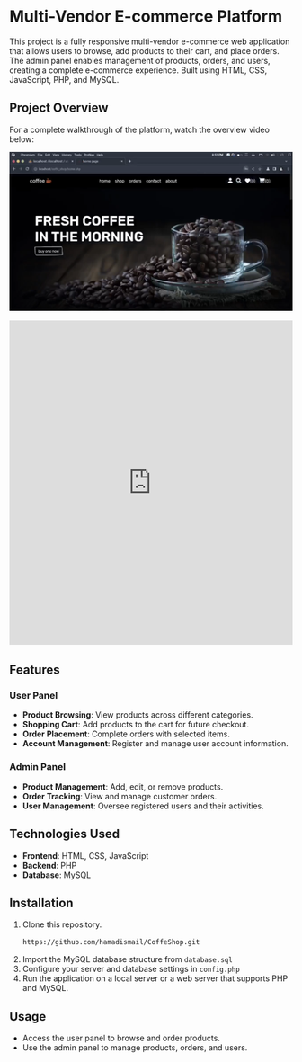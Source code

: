 # Multi-Vendor E-commerce Platform

This project is a fully responsive multi-vendor e-commerce web application that allows users to browse, add products to their cart, and place orders. The admin panel enables management of products, orders, and users, creating a complete e-commerce experience. Built using HTML, CSS, JavaScript, PHP, and MySQL.

## Project Overview
For a complete walkthrough of the platform, watch the overview video below:

[![Project Overview Video](/images/overviewImg.png)](https://www.linkedin.com/embed/feed/update/urn:li:ugcPost:7129148928595292160)

<iframe src="https://www.linkedin.com/embed/feed/update/urn:li:ugcPost:7129148928595292160" height="577" width="504" frameborder="0" allowfullscreen="" title="Embedded post"></iframe>

## Features

### User Panel
- **Product Browsing**: View products across different categories.
- **Shopping Cart**: Add products to the cart for future checkout.
- **Order Placement**: Complete orders with selected items.
- **Account Management**: Register and manage user account information.

### Admin Panel
- **Product Management**: Add, edit, or remove products.
- **Order Tracking**: View and manage customer orders.
- **User Management**: Oversee registered users and their activities.

## Technologies Used
- **Frontend**: HTML, CSS, JavaScript
- **Backend**: PHP
- **Database**: MySQL

## Installation
1. Clone this repository.
   ```bash
   https://github.com/hamadismail/CoffeShop.git
2. Import the MySQL database structure from ``` database.sql ```
3. Configure your server and database settings in ``` config.php ```
4. Run the application on a local server or a web server that supports PHP and MySQL.

## Usage
- Access the user panel to browse and order products.
- Use the admin panel to manage products, orders, and users.

